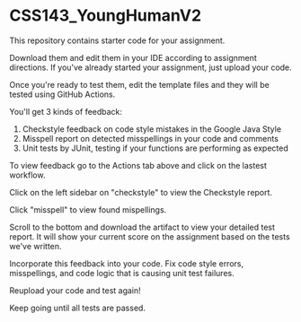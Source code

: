 # CSS143_YoungHumanV2

This repository contains starter code for your assignment. 

Download them and edit them in your IDE according to assignment directions. 
If you've already started your assignment, just upload your code. 

Once you're ready to test them, edit the template files and they will be tested using GitHub Actions. 

You'll get 3 kinds of feedback:
1. Checkstyle feedback on code style mistakes in the Google Java Style 
2. Misspell report on detected misspellings in your code and comments
3. Unit tests by JUnit, testing if your functions are performing as expected

To view feedback go to the Actions tab above and click on the lastest workflow. 

Click on the left sidebar on "checkstyle" to view the Checkstyle report. 

Click "misspell" to view found mispellings. 

Scroll to the bottom and download the artifact to view your detailed test report. 
It will show your current score on the assignment based on the tests we've written. 

Incorporate this feedback into your code. Fix code style errors, misspellings, and code logic that is causing
unit test failures. 

Reupload your code and test again! 

Keep going until all tests are passed. 
